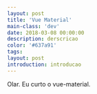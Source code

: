 ```yaml
---
layout: post
title: 'Vue Material'
main-class: 'dev'
date: 2018-03-08 00:00:00 
description: derscricao
color: '#637a91'
tags: 
layout: post
introduction: introducao
---
```


Olar.
Eu curto o vue-material.
